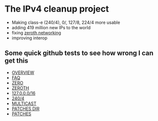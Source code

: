 # The IPv4 cleanup project
 - Making class-e (240/4), 0/, 127/8, 224/4 more usable
 - adding 419 million new IPs to the world
 - fixing [zeroth networking](/ZEROTH.md)
 - improving interop

## Some quick github tests to see how wrong I can get this
- [OVERVIEW](OVERVIEW.md)
- [FAQ](FAQ.md)
- [ZERO](ZERO.md)
- [ZEROTH](ZEROTH.md)
- [127.0.0.0/16](127.md) 
- [240/4](CLASSE.md)
- [MULTICAST](MULTICAST.md])
- [PATCHES DIR](patches)
- [PATCHES](PATCHES.md)
